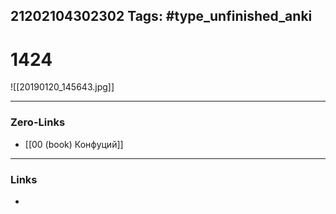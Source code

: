 21202104302302
Tags: #type_unfinished_anki 
---
# 1424

![[20190120_145643.jpg]]

---
### Zero-Links
- [[00 (book) Конфуций]]
---
### Links
-
